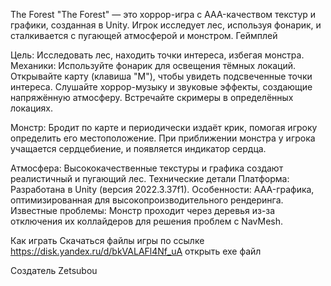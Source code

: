 The Forest
"The Forest" — это хоррор-игра с AAA-качеством текстур и графики, созданная в Unity. Игрок исследует лес, используя фонарик, и сталкивается с пугающей атмосферой и монстром.
Геймплей

Цель: Исследовать лес, находить точки интереса, избегая монстра.
Механики:
Используйте фонарик для освещения тёмных локаций.
Открывайте карту (клавиша "M"), чтобы увидеть подсвеченные точки интереса.
Слушайте хоррор-музыку и звуковые эффекты, создающие напряжённую атмосферу.
Встречайте скримеры в определённых локациях.

Монстр:
Бродит по карте и периодически издаёт крик, помогая игроку определить его местоположение.
При приближении монстра у игрока учащается сердцебиение, и появляется индикатор сердца.

Атмосфера: Высококачественные текстуры и графика создают реалистичный и пугающий лес.
Технические детали
Платформа: Разработана в Unity (версия 2022.3.37f1).
Особенности: AAA-графика, оптимизированная для высокопроизводительного рендеринга.
Известные проблемы: Монстр проходит через деревья из-за отключения их коллайдеров для решения проблем с NavMesh.

Как играть
Скачаться файлы игры по ссылке
https://disk.yandex.ru/d/bkVALAFl4Nf_uA
открыть exe файл

Создатель Zetsubou
